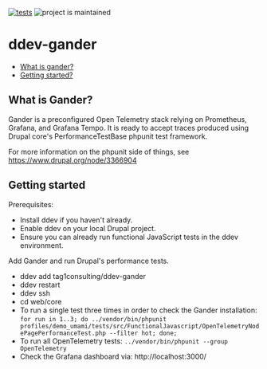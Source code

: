[![tests](https://github.com/tag1-consulting/ddev-gander/actions/workflows/tests.yml/badge.svg)](https://github.com/tag1-consulting/ddev-gander/actions/workflows/tests.yml) ![project is maintained](https://img.shields.io/maintenance/yes/2024.svg)

# ddev-gander <!-- omit in toc -->

* [What is gander?](#what-is-ddev-gander)
* [Getting started?](#getting-started)

## What is Gander?

Gander is a preconfigured Open Telemetry stack relying on Prometheus, Grafana, and Grafana Tempo. It is ready to accept traces produced using Drupal core's PerformanceTestBase phpunit test framework.

For more information on the phpunit side of things, see https://www.drupal.org/node/3366904

## Getting started

Prerequisites:
* Install ddev if you haven't already.
* Enable ddev on your local Drupal project.
* Ensure you can already run functional JavaScript tests in the ddev environment.

Add Gander and run Drupal's performance tests.
* ddev add tag1consulting/ddev-gander
* ddev restart
* ddev ssh
* cd web/core
* To run a single test three times in order to check the Gander installation:
   ```for run in 1..3; do ../vendor/bin/phpunit profiles/demo_umami/tests/src/FunctionalJavascript/OpenTelemetryNodePagePerformanceTest.php --filter hot; done;```
* To run all OpenTelemetry tests: ```../vendor/bin/phpunit --group OpenTelemetry```
* Check the Grafana dashboard via: http://localhost:3000/
